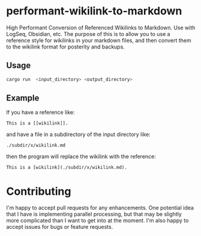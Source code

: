# performant-wikilink-to-markdown
High Performant Conversion of Referenced Wikilinks to Markdown. Use with LogSeq, Obsidian, etc. The purpose of this is to allow you to use a reference style for wikilinks in your markdown files, and then convert them to the wikilink format for posterity and backups.


## Usage

```bash
cargo run  <input_directory> <output_directory>
```

## Example

If you have a reference like:

```
This is a [[wikilink]].
```

and have a file in a subdirectory of the input directory like:

```
./subdir/x/wikilink.md
```

then the program will replace the wikilink with the reference:

```
This is a [wikilink](./subdir/x/wikilink.md).
```

# Contributing

I'm happy to accept pull requests for any enhancements. One potential idea that I have is implementing parallel processing, but that may be slightly more complicated than I want to get into at the moment. I'm also happy to accept issues for bugs or feature requests.